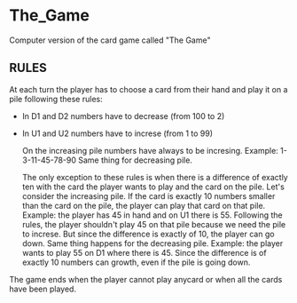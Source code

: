 # The_Game
Computer version of the card game called "The Game" 

## RULES
At each turn the player has to choose a card from their hand and play it on a pile following these rules:
- In D1 and D2 numbers have to decrease (from 100 to 2)
- In U1 and U2 numbers have to increse (from 1 to 99)

  On the increasing pile numbers have always to be incresing. Example: 1-3-11-45-78-90
  Same thing for decreasing pile.

  The only exception to these rules is when there is a difference of exactly ten with the card the player wants to play and the card on the pile.
  Let's consider the increasing pile. If the card is exactly 10 numbers smaller than the card on the pile, the player can play that card on that pile.
  Example: the player has 45 in hand and on U1 there is 55. Following the rules, the player shouldn't play 45 on that pile because we need the pile to increse. But since the difference is exactly of 10, the player can go down.
  Same thing happens for the decreasing pile.
  Example: the player wants to play 55 on D1 where there is 45. Since the difference is of exactly 10 numbers can growth, even if the pile is going down.

The game ends when the player cannot play anycard or when all the cards have been played.
